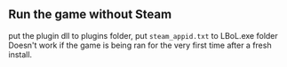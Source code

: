 ## Run the game without Steam

put the plugin dll to plugins folder, put `steam_appid.txt` to LBoL.exe folder
Doesn't work if the game is being ran for the very first time after a fresh install.